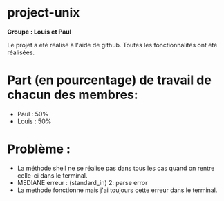 # project-unix

**Groupe : Louis et Paul**

Le projet a été réalisé à l'aide de github.
Toutes les fonctionnalités ont été réalisées.

# Part (en pourcentage) de travail de chacun des membres:

- Paul : 50%
- Louis : 50%

# Problème :

- La méthode shell ne se réalise pas dans tous les cas quand on rentre celle-ci dans le terminal.
- MEDIANE erreur : (standard_in) 2: parse error
- La methode fonctionne mais j'ai toujours cette erreur dans le terminal.
